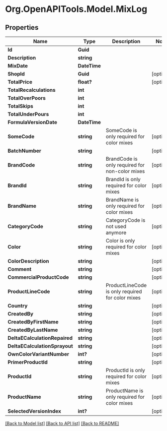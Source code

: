 # Org.OpenAPITools.Model.MixLog

## Properties

Name | Type | Description | Notes
------------ | ------------- | ------------- | -------------
**Id** | **Guid** |  | 
**Description** | **string** |  | 
**MixDate** | **DateTime** |  | 
**ShopId** | **Guid** |  | [optional] 
**TotalPrice** | **float?** |  | [optional] 
**TotalRecalculations** | **int** |  | 
**TotalOverPoors** | **int** |  | 
**TotalSkips** | **int** |  | 
**TotalUnderPours** | **int** |  | 
**FormulaVersionDate** | **DateTime** |  | 
**SomeCode** | **string** | SomeCode is only required for color mixes | [optional] 
**BatchNumber** | **string** |  | [optional] 
**BrandCode** | **string** | BrandCode is only required for non-color mixes | [optional] 
**BrandId** | **string** | BrandId is only required for color mixes | [optional] 
**BrandName** | **string** | BrandName is only required for color mixes | [optional] 
**CategoryCode** | **string** | CategoryCode is not used anymore | [optional] 
**Color** | **string** | Color is only required for color mixes | [optional] 
**ColorDescription** | **string** |  | [optional] 
**Comment** | **string** |  | [optional] 
**CommercialProductCode** | **string** |  | [optional] 
**ProductLineCode** | **string** | ProductLineCode is only required for color mixes | [optional] 
**Country** | **string** |  | [optional] 
**CreatedBy** | **string** |  | [optional] 
**CreatedByFirstName** | **string** |  | [optional] 
**CreatedByLastName** | **string** |  | [optional] 
**DeltaECalculationRepaired** | **string** |  | [optional] 
**DeltaECalculationSprayout** | **string** |  | [optional] 
**OwnColorVariantNumber** | **int?** |  | [optional] 
**PrimerProductId** | **string** |  | [optional] 
**ProductId** | **string** | ProductId is only required for color mixes | [optional] 
**ProductName** | **string** | ProductName is only required for color mixes | [optional] 
**SelectedVersionIndex** | **int?** |  | [optional] 

[[Back to Model list]](../README.md#documentation-for-models) [[Back to API list]](../README.md#documentation-for-api-endpoints) [[Back to README]](../README.md)

